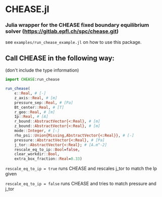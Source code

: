 # CHEASE.jl
### Julia wrapper for the CHEASE fixed boundary equilibrium solver (https://gitlab.epfl.ch/spc/chease.git)

see `examples/run_chease_example.jl` on how to use this package.


## Call CHEASE in the following way:
(don't include the type information)

```julia
import CHEASE:run_chease

run_chease(
    ϵ::Real, # [-]
    z_axis::Real, # [m]
    pressure_sep::Real, # [Pa]
    Bt_center::Real, # [T]
    r_geo::Real, # [m]
    Ip::Real, # [A]
    r_bound::AbstractVector{<:Real}, # [m]
    z_bound::AbstractVector{<:Real}, # [m]
    mode::Integer, # [-]
    rho_psi::Union{Missing,AbstractVector{<:Real}}, # [-]
    pressure::AbstractVector{<:Real}, # [Pa]
    j_tor::AbstractVector{<:Real}; # [A.m^-2]
    rescale_eq_to_ip::Bool=false, 
    clear_workdir::Bool,
    extra_box_fraction::Real=0.33)
```
`rescale_eq_to_ip = true` runs CHEASE and rescales j_tor to match the Ip given

`rescale_eq_to_ip = false` runs CHEASE and tries to match pressure and j_tor
